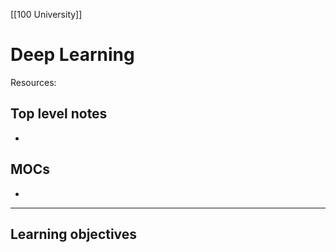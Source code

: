 [[100 University]]

# Deep Learning
Resources:


## Top level notes
- 

## MOCs
- 

---
## Learning objectives